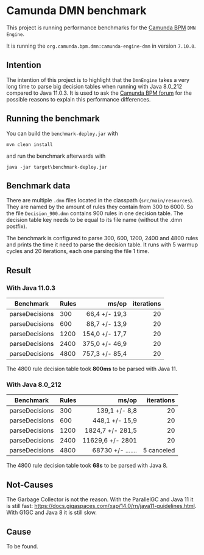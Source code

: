 # Camunda DMN benchmark

This project is running performance benchmarks for the [Camunda BPM](https://docs.camunda.org/manual/7.10/) `DMN Engine`.

It is running the `org.camunda.bpm.dmn:camunda-engine-dmn` in version `7.10.0`. 

## Intention

The intention of this project is to highlight that the `DmnEngine` takes a very long time to parse big decision tables when running with Java 8.0_212 compared to Java 11.0.3.
It is used to ask the [Camunda BPM forum](https://forum.camunda.org/t/dmn-parse-deploy-time-java-8-vs-java-11/13021) for the possible reasons to explain this performance differences.

## Running the benchmark

You can build the `benchmark-deploy.jar` with 
```
mvn clean install
```

and run the benchmark afterwards with

```
java -jar target\benchmark-deploy.jar
```

## Benchmark data

There are multiple `.dmn` files located in the classpath (`src/main/resources`). They are named by the amount of rules they contain from 300 to 6000. So the file `Decision_900.dmn` contains 900 rules in one decision table. The decision table key needs to be equal to its file name (without the .dmn postfix).

The benchmark is configured to parse 300, 600, 1200, 2400 and 4800 rules and prints the time it need to parse the decision table. It runs with 5 warmup cycles and 20 iterations, each one parsing the file 1 time.

## Result

### With Java 11.0.3

| Benchmark      | Rules |          ms/op | iterations |
|----------------|-------|---------------:|-----------:|
| parseDecisions | 300   | 66,4 +/- 19,3  | 20         |
| parseDecisions | 600   | 88,7 +/- 13,9  | 20         |
| parseDecisions | 1200  | 154,0 +/- 17,7 | 20         |
| parseDecisions | 2400  | 375,0 +/- 46,9 | 20         |
| parseDecisions | 4800  | 757,3 +/- 85,4 | 20         |

The 4800 rule decision table took **800ms** to be parsed with Java 11.

### With Java 8.0_212 

| Benchmark      | Rules |          ms/op    | iterations  |
|----------------|-------|------------------:|------------:|
| parseDecisions | 300   | 139,1 +/- 8,8     | 20          |
| parseDecisions | 600   | 448,1 +/- 15,9    | 20          |
| parseDecisions | 1200  | 1824,7 +/- 281,5  | 20          |
| parseDecisions | 2400  | 11629,6 +/- 2801  | 20          |
| parseDecisions | 4800  | 68730 +/- ....... | 5 canceled |

The 4800 rule decision table took **68s** to be parsed with Java 8.

## Not-Causes

The Garbage Collector is not the reason. With the ParallelGC and Java 11 it is still fast: <https://docs.gigaspaces.com/xap/14.0/rn/java11-guidelines.html>. With G1GC and Java 8 it is still slow.

## Cause

To be found.
